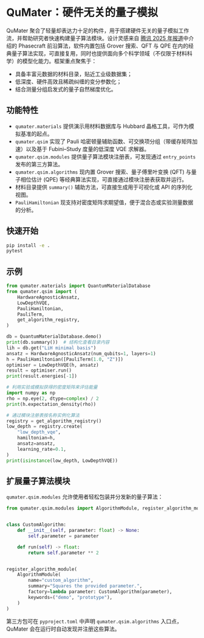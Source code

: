 # QuMater：硬件无关的量子模拟

QuMater 聚合了轻量却表达力十足的构件，用于搭建硬件无关的量子模拟工作流，并帮助研究者快速构建量子算法模块。设计灵感来自 [腾讯 2025 年报道](https://news.qq.com/rain/a/20250903A07NHG00)中介绍的 Phasecraft 前沿算法，软件内置包括 Grover 搜索、QFT 与 QPE 在内的经典量子算法实现，可直接复用，同时也提供面向多个科学领域（不仅限于材料科学）的模型化能力。框架重点聚焦于：

- 具备丰富元数据的材料目录，贴近工业级数据集；
- 低深度、硬件高效且稀疏纠缠的变分参数化；
- 结合测量分组启发式的量子自然梯度优化。

## 功能特性

- `qumater.materials` 提供演示用材料数据库与 Hubbard 晶格工具，可作为模拟基准的起点。
- `qumater.qsim` 实现了 Pauli 哈密顿量辅助函数、可交换项分组（带缓存矩阵加速）以及基于 Fubini–Study 度量的低深度 VQE 求解器。
- `qumater.qsim.modules` 提供量子算法模块注册表，可发现通过 `entry_points` 发布的第三方算法。
- `qumater.qsim.algorithms` 现内置 Grover 搜索、量子傅里叶变换 (QFT) 与量子相位估计 (QPE) 等经典算法实现，可直接通过模块注册表获取并运行。
- 材料目录提供 `summary()` 辅助方法，可直接生成用于可视化或 API 的序列化视图。
- `PauliHamiltonian` 现支持对密度矩阵求期望值，便于混合态或实验测量数据的分析。

## 快速开始

```bash
pip install -e .
pytest
```

## 示例

```python
from qumater.materials import QuantumMaterialDatabase
from qumater.qsim import (
    HardwareAgnosticAnsatz,
    LowDepthVQE,
    PauliHamiltonian,
    PauliTerm,
    get_algorithm_registry,
)

db = QuantumMaterialDatabase.demo()
print(db.summary())  # 结构化查看目录内容
lih = db.get("LiH minimal basis")
ansatz = HardwareAgnosticAnsatz(num_qubits=1, layers=1)
h = PauliHamiltonian([PauliTerm(1.0, "Z")])
optimiser = LowDepthVQE(h, ansatz)
result = optimiser.run()
print(result.energies[-1])

# 利用实验或模拟获得的密度矩阵来评估能量
import numpy as np
rho = np.eye(2, dtype=complex) / 2
print(h.expectation_density(rho))

# 通过模块注册表按名称实例化算法
registry = get_algorithm_registry()
low_depth = registry.create(
    "low_depth_vqe",
    hamiltonian=h,
    ansatz=ansatz,
    learning_rate=0.1,
)
print(isinstance(low_depth, LowDepthVQE))
```

## 扩展量子算法模块

`qumater.qsim.modules` 允许使用者轻松包装并分发新的量子算法：

```python
from qumater.qsim.modules import AlgorithmModule, register_algorithm_module


class CustomAlgorithm:
    def __init__(self, parameter: float) -> None:
        self.parameter = parameter

    def run(self) -> float:
        return self.parameter ** 2


register_algorithm_module(
    AlgorithmModule(
        name="custom_algorithm",
        summary="Squares the provided parameter.",
        factory=lambda parameter: CustomAlgorithm(parameter),
        keywords=("demo", "prototype"),
    )
)
```

第三方包可在 `pyproject.toml` 中声明 `qumater.qsim.algorithms` 入口点，
QuMater 会在运行时自动发现并注册这些算法。
